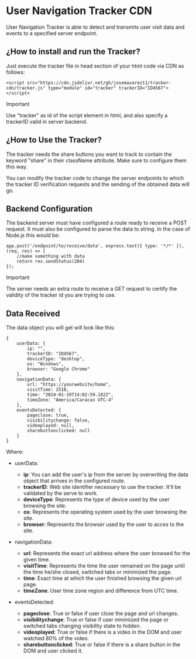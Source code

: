 # **User Navigation Tracker CDN**

User Navigation Tracker is able to detect and transmits user visit data and events to a specified server endpoint.

## ¿How to install and run the Tracker?

Just execute the tracker file in head section of your html code via CDN as follows:

    <script src="https://cdn.jsdelivr.net/gh/josemavarez11/tracker-cdn/tracker.js" type="module" id="tracker" trackerID="ID4567"></script>

> [!IMPORTANT]
> Use "tracker" as id of the script element in html,  and also specify a trackerID valid in server backend.

## ¿How to Use the Tracker?

The tracker needs the share buttons you want to track to contain the keyword "share" in their className attribute. Make sure to configure them this way.

You can modify the tracker code to change the server endpoints to which the tracker ID verification requests and the sending of the obtained data will go.

## Backend Configuration

The backend server must have configured a route ready to receive a POST request. It must also be configured to parse the data to string. 
In the case of Node.js this would be:


    app.post('/endpoint/to/receive/data', express.text({ type: '*/*' }), (req, res) => {
        //make something with data
        return res.sendStatus(204)
    });

> [!IMPORTANT]
> The server needs an extra route to receive a GET request to certify the validity of the tracker id you are trying to use.

## Data Received

The data object you will get will look like this:

    {
        userData: {
            ip: "",
            trackerID: "ID4567",
            deviceType: "desktop",
            os: "Windows",
            browser: "Google Chrome"
        },
        navigationData: {
            url: "https://yourwebsite/home",
            visitTime: 2518,
            time: "2024-01-19T14:02:59.182Z",
            timeZone: "America/Caracas UTC-4"
        },
        eventsDetected: {
            pageclose: true,
            visibilitychange: false,
            videoplayed: null,
            sharebuttonclicked: null
        }
    }

Where: 

- userData:
    -  **ip**: You can add the user's ip from the server by overwriting the data object that arrives in the configured route.
    - **trackerID**: Web site identifier necessary to use the tracker. It'll be validated by the serve to work.
    - **deviceType**: Represents the type of device used by the user browsing the site.
    - **os**: Represents the operating system used by the user browsing the site.
    - **browser**: Represents the browser used by the user to acces to the site.
  
- navigationData:
    - **url**: Represents the exact url address where the user browsed for the given time.
    - **visitTime**: Represents the time the user remained on the page until the time he/she closed, switched tabs or minimized the page.
    - **time**: Exact time at which the user finished browsing the given url page.
    - **timeZone**: User time zone region and difference from UTC time.

- eventsDetected:
    - **pageclose**: True or false if user close the page and url changes.
    - **visibilitychange**: True or false if user minimized the page or switched tabs changing visibility state to hidden.
    - **videoplayed**: True or false if there is a video in the DOM and user watched 80% of the video.
    - **sharebuttonclicked**: True or false if there is a share button in the DOM and user clicked it.
